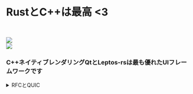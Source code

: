 <h1>RustとC++は最高 <3</h1>
<br/>

[![](https://skillicons.dev/icons?i=arch,zig,bash,rust,ts,cpp)](https://skillicons.dev)
<br/>
[![](https://skillicons.dev/icons?i=figma,html,scss,wasm)](https://skillicons.dev)

<h3>C++ネイティブレンダリングQtとLeptos-rsは最も優れたUIフレームワークです</h3>

<details>
  <summary>RFCとQUIC</summary>
  <h1>RFC <3</h1>

- [X] [RFC-9000](https://www.rfc-editor.org/rfc/rfc9000.html)</br>
- [X] [RFC-9001](https://www.rfc-editor.org/rfc/rfc9001.html)</br>
- [X] [RFC-9002](https://www.rfc-editor.org/rfc/rfc9002.html)</br>
- [X] [RFC-9003](https://www.rfc-editor.org/rfc/rfc9003.html)</br>
- [X] [RFC-9008](https://www.rfc-editor.org/rfc/rfc9008.html)</br>
- [X] [RFC-9009](https://www.rfc-editor.org/rfc/rfc9009.html)</br>

<h1>QUIC Reverso ~_~</h1>

- [X] [Reverso for the QUIC protocol](https://www.ietf.org/archive/id/draft-frochet-quicwg-reverso-for-quic-00.html)</br>

</details>
